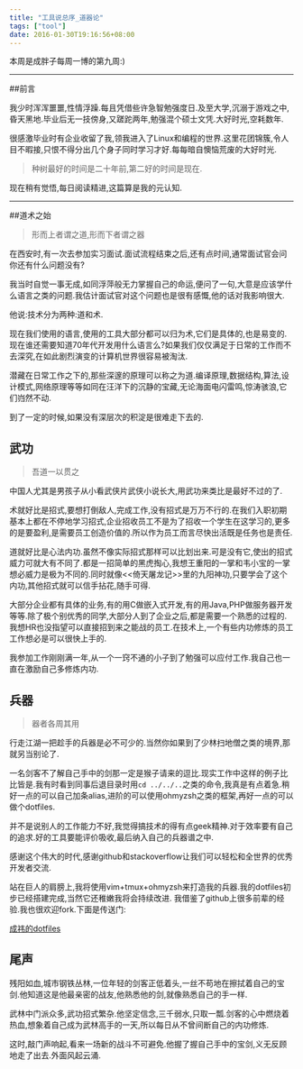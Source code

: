 ```yaml
---
title: "工具说总序_道器论"
tags: ["tool"]
date: 2016-01-30T19:16:56+08:00
---
```


本周是成胖子每周一博的第九周:)

---

##前言

我少时浑浑噩噩,性情浮躁.每且凭借些许急智勉强度日.及至大学,沉溺于游戏之中,昏天黑地.毕业后无一技傍身,又蹉跎两年,勉强混个硕士文凭.大好时光,空耗数年.

很感激毕业时有企业收留了我,领我进入了Linux和编程的世界.这里花团锦簇,令人目不暇接,只恨不得分出几个身子同时学习才好.每每暗自懊恼荒废的大好时光.

> 种树最好的时间是二十年前,第二好的时间是现在.

现在稍有觉悟,每日阅读精进,这篇算是我的元认知.

<!--more-->

---

##道术之始

> 形而上者谓之道,形而下者谓之器

在西安时,有一次去参加实习面试.面试流程结束之后,还有点时间,通常面试官会问你还有什么问题没有?

我当时自觉一事无成,如同浮萍般无力掌握自己的命运,便问了一句,大意是应该学什么语言之类的问题.我估计面试官对这个问题也是很有感慨,他的话对我影响很大.

他说:技术分为两种:道和术.

现在我们使用的语言,使用的工具大部分都可以归为术,它们是具体的,也是易变的.现在谁还需要知道70年代开发用什么语言么?如果我们仅仅满足于日常的工作而不去深究,在如此剧烈演变的计算机世界很容易被淘汰.

潜藏在日常工作之下的,那些深邃的原理可以称之为道.编译原理,数据结构,算法,设计模式,网络原理等等如同在汪洋下的沉静的宝藏,无论海面电闪雷鸣,惊涛骇浪,它们岿然不动.

到了一定的时候,如果没有深层次的积淀是很难走下去的.

## 武功

> 吾道一以贯之

中国人尤其是男孩子从小看武侠片武侠小说长大,用武功来类比是最好不过的了.

术就好比是招式,要想打倒敌人,完成工作,没有招式是万万不行的.在我们入职初期基本上都在不停地学习招式,企业招收员工不是为了招收一个学生在这学习的,更多的是要盈利,是需要员工创造价值的.所以作为员工而言尽快出活既是任务也是责任.

道就好比是心法内功.虽然不像实际招式那样可以比划出来.可是没有它,使出的招式威力可就大有不同了.都是一招简单的黑虎掏心,我想王重阳的一掌和韦小宝的一掌想必威力是极为不同的.同时就像<<倚天屠龙记>>里的九阳神功,只要学会了这个内功,其他招式就可以信手拈花,随手可得.

大部分企业都有具体的业务,有的用C做嵌入式开发,有的用Java,PHP做服务器开发等等.除了极个别优秀的同学,大部分人到了企业之后,都是需要一个熟悉的过程的.我想HR也没指望可以直接招到来之能战的员工.在技术上,一个有些内功修炼的员工工作想必是可以很快上手的.

我参加工作刚刚满一年,从一个一窍不通的小子到了勉强可以应付工作.我自己也一直在激励自己多修炼内功.

## 兵器

> 器者各周其用

行走江湖一把趁手的兵器是必不可少的.当然你如果到了少林扫地僧之类的境界,那就另当别论了.

一名剑客不了解自己手中的剑那一定是猴子请来的逗比.现实工作中这样的例子比比皆是.我有时看到同事后退目录时用`cd ../../..`之类的命令,我真是有点着急.稍好一点的可以自己加条alias,进阶的可以使用ohmyzsh之类的框架,再好一点的可以做个dotfiles.

并不是说别人的工作能力不好,我觉得搞技术的得有点geek精神.对于效率要有自己的追求.好的工具要能评价吸收,最后纳入自己的兵器谱之中.

感谢这个伟大的时代,感谢github和stackoverflow让我们可以轻松和全世界的优秀开发者交流.

站在巨人的肩膀上,我将使用vim+tmux+ohmyzsh来打造我的兵器.我的dotfiles初步已经搭建完成,当然它还稚嫩我将会持续改进.
我借鉴了github上很多前辈的经验.我也很欢迎fork.下面是传送门:

[成祎的dotfiles](https://github.com/chengyi818/dotfiles)

## 尾声
残阳如血,城市钢铁丛林,一位年轻的剑客正低着头,一丝不苟地在擦拭着自己的宝剑.他知道这是他最亲密的战友,他熟悉他的剑,就像熟悉自己的手一样.

武林中门派众多,武功招式繁杂.他坚定信念,三千弱水,只取一瓢.剑客的心中燃烧着热血,想象着自己成为武林高手的一天,所以每日从不曾间断自己的内功修炼.

这时,敲门声响起,看来一场新的战斗不可避免.他握了握自己手中的宝剑,义无反顾地走了出去.外面风起云涌.
